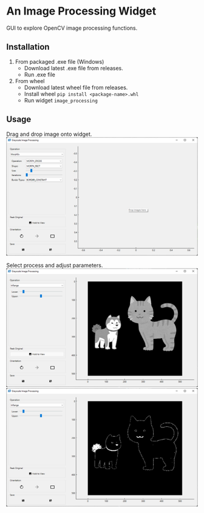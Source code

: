 # An Image Processing Widget

GUI to explore OpenCV image processing functions.

## Installation

1. From packaged .exe file (Windows)
    - Download latest .exe file from releases.
    - Run .exe file
2. From wheel
    - Download latest wheel file from releases.
    - Install wheel `pip install <package-name>.whl`
    - Run widget `image_processing`

## Usage

Drag and drop image onto widget.
![Screenshot 1](/screenshots/screenshot1.png?raw=true "Screenshot 1")

Select process and adjust parameters.
![Screenshot 2](/screenshots/screenshot2.png?raw=true "Screenshot 2")
![Screenshot 3](/screenshots/screenshot3.png?raw=true "Screenshot 3")